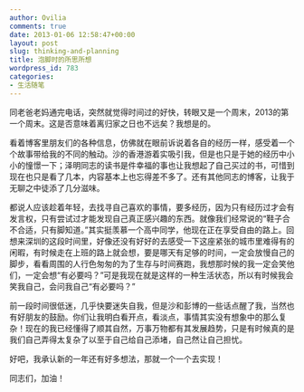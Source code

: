 ```yaml
---
author: Ovilia
comments: true
date: 2013-01-06 12:58:47+00:00
layout: post
slug: thinking-and-planning
title: 泡脚时的所思所想
wordpress_id: 783
categories:
- 生活随笔
---
```


同老爸老妈通完电话，突然就觉得时间过的好快，转眼又是一个周末，2013的第一个周末。这是否意味着离归家之日也不远矣？我想是的。

看着博客里朋友们的各种信息，仿佛就在眼前诉说着各自的经历一样，感受着一个个故事带给我的不同的触动。沙的香港游着实吸引我，但是也只是于她的经历中小小的憧憬一下；泽明同志的读书是件幸福的事也让我想起了自己买过的书，可惜到现在也只是看了几本，内容基本上也忘得差不多了。还有其他同志的博客，让我于无聊之中徒添了几分滋味。

都说人应该趁着年轻，去找寻自己喜欢的事情，要多经历，因为只有经历过才会有发言权，只有尝试过才能发现自己真正感兴趣的东西。就像我们经常说的“鞋子合不合适，只有脚知道。”其实挺羡慕一个高中同学，他现在正在享受自由的路上。回想来深圳的这段时间里，好像还没有好好的去感受一下这座紧张的城市里难得有的闲暇，有时候走在上班的路上就会想，要是哪天有足够的时间，一定会放慢自己的脚步，看看周围的人行色匆匆的为了生存与时间赛跑，我想那时候的我一定会笑他们，一定会想“有必要吗？”可是我现在就是这样的一种生活状态，所以有时候我会笑我自己，会问我自己“有必要吗？”

前一段时间很低迷，几乎快要迷失自我，但是沙和彭博的一些话点醒了我，当然也有好朋友的鼓励。你们让我明白看开点，看淡点，事情其实没有想象中的那么复杂！现在的我已经懂得了顺其自然，万事万物都有其发展趋势，只是有时候真的是我们自己弄得太复杂了以至于自己给自己添堵，自己然让自己担忧。

好吧，我承认新的一年还有好多想法，那就一个一个去实现！

同志们，加油！


